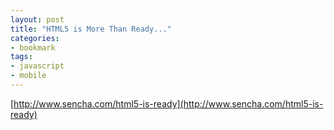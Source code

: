 ```yaml
---
layout: post
title: "HTML5 is More Than Ready..."
categories:
- bookmark
tags:
- javascript
- mobile
---
```

[http://www.sencha.com/html5-is-ready](http://www.sencha.com/html5-is-ready)